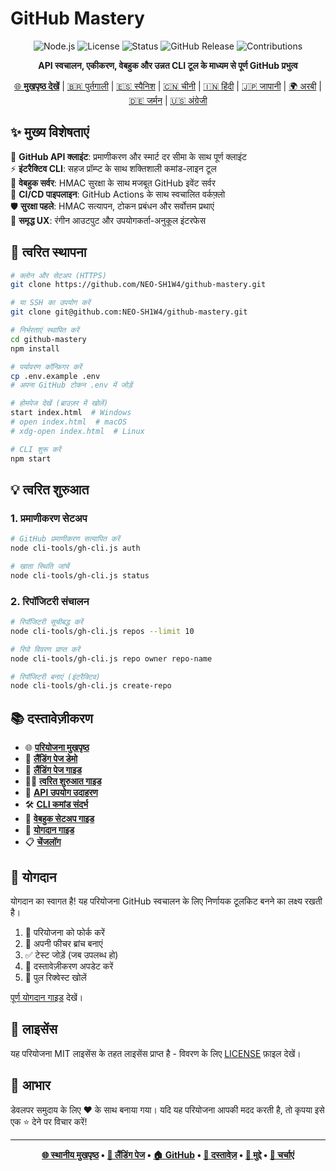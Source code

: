 # GitHub Mastery

<div align="center">

![Node.js](https://img.shields.io/badge/node.js-v18+-green.svg)
![License](https://img.shields.io/badge/license-MIT-blue.svg)
![Status](https://img.shields.io/badge/status-stable-brightgreen.svg)
![GitHub Release](https://img.shields.io/badge/release-v1.1.0-orange.svg)
![Contributions](https://img.shields.io/badge/contributions-welcome-brightgreen.svg)

**API स्वचालन, एकीकरण, वेबहुक और उन्नत CLI टूल के माध्यम से पूर्ण GitHub प्रभुत्व**

[🌐 **मुखपृष्ठ देखें**](https://neo-sh1w4.github.io/github_mastery/) | [🇧🇷 पुर्तगाली](../pt-br/README.md) | [🇪🇸 स्पैनिश](../es/README.md) | [🇨🇳 चीनी](../zh/README.md) | [🇮🇳 हिंदी](./README.md) | [🇯🇵 जापानी](../ja/README.md) | [🌍 अरबी](../ar/README.md) | [🇩🇪 जर्मन](../de/README.md) | [🇺🇸 अंग्रेजी](../../README.md)

</div>

## ✨ मुख्य विशेषताएं

🔌 **GitHub API क्लाइंट**: प्रमाणीकरण और स्मार्ट दर सीमा के साथ पूर्ण क्लाइंट  
⚡ **इंटरैक्टिव CLI**: सहज प्रॉम्प्ट के साथ शक्तिशाली कमांड-लाइन टूल  
🔗 **वेबहुक सर्वर**: HMAC सुरक्षा के साथ मजबूत GitHub इवेंट सर्वर  
🔄 **CI/CD पाइपलाइन**: GitHub Actions के साथ स्वचालित वर्कफ़्लो  
🛡️ **सुरक्षा पहले**: HMAC सत्यापन, टोकन प्रबंधन और सर्वोत्तम प्रथाएं  
🎨 **समृद्ध UX**: रंगीन आउटपुट और उपयोगकर्ता-अनुकूल इंटरफेस

## 🚀 त्वरित स्थापना

```bash
# क्लोन और सेटअप (HTTPS)
git clone https://github.com/NEO-SH1W4/github-mastery.git

# या SSH का उपयोग करें
git clone git@github.com:NEO-SH1W4/github-mastery.git

# निर्भरताएं स्थापित करें
cd github-mastery
npm install

# पर्यावरण कॉन्फ़िगर करें
cp .env.example .env
# अपना GitHub टोकन .env में जोड़ें

# होमपेज देखें (ब्राउज़र में खोलें)
start index.html  # Windows
# open index.html  # macOS
# xdg-open index.html  # Linux

# CLI शुरू करें
npm start
```

## 💡 त्वरित शुरुआत

### 1. प्रमाणीकरण सेटअप

```bash
# GitHub प्रमाणीकरण सत्यापित करें
node cli-tools/gh-cli.js auth

# खाता स्थिति जांचें
node cli-tools/gh-cli.js status
```

### 2. रिपॉजिटरी संचालन

```bash
# रिपॉजिटरी सूचीबद्ध करें
node cli-tools/gh-cli.js repos --limit 10

# रिपो विवरण प्राप्त करें
node cli-tools/gh-cli.js repo owner repo-name

# रिपॉजिटरी बनाएं (इंटरैक्टिव)
node cli-tools/gh-cli.js create-repo
```

## 📚 दस्तावेज़ीकरण

- 🌐 [**परियोजना मुखपृष्ठ**](../../index.html)
- 🎯 [**लैंडिंग पेज डेमो**](https://neo-sh1w4.github.io/github_mastery/)
- 📖 [**लैंडिंग पेज गाइड**](../../LANDING_PAGE.md)
- 🏃‍♂️ [**त्वरित शुरुआत गाइड**](./QUICKSTART.md)
- 🔌 [**API उपयोग उदाहरण**](../../examples/)
- 🛠️ [**CLI कमांड संदर्भ**](./CLI.md)
- 🔗 [**वेबहुक सेटअप गाइड**](./WEBHOOKS.md)
- 🤝 [**योगदान गाइड**](../../CONTRIBUTING.md)
- 📋 [**चेंजलॉग**](../../CHANGELOG.md)

## 🤝 योगदान

योगदान का स्वागत है! यह परियोजना GitHub स्वचालन के लिए निर्णायक टूलकिट बनने का लक्ष्य रखती है।

1. 🍴 परियोजना को फोर्क करें
2. 🌟 अपनी फीचर ब्रांच बनाएं
3. ✅ टेस्ट जोड़ें (जब उपलब्ध हो)
4. 📝 दस्तावेज़ीकरण अपडेट करें
5. 🚀 पुल रिक्वेस्ट खोलें

[पूर्ण योगदान गाइड](../../CONTRIBUTING.md) देखें।

## 📜 लाइसेंस

यह परियोजना MIT लाइसेंस के तहत लाइसेंस प्राप्त है - विवरण के लिए [LICENSE](../../LICENSE) फ़ाइल देखें।

## 🌟 आभार

डेवलपर समुदाय के लिए ❤️ के साथ बनाया गया। यदि यह परियोजना आपकी मदद करती है, तो कृपया इसे एक ⭐ देने पर विचार करें!

---

<div align="center">

**[🌐 स्थानीय मुखपृष्ठ](../../index.html) • [🎯 लैंडिंग पेज](https://neo-sh1w4.github.io/github_mastery/) • [🏠 GitHub](https://github.com/NEO-SH1W4/github-mastery) • [📖 दस्तावेज़](https://github.com/NEO-SH1W4/github-mastery#readme) • [🐛 मुद्दे](https://github.com/NEO-SH1W4/github-mastery/issues) • [💬 चर्चाएं](https://github.com/NEO-SH1W4/github-mastery/discussions)**

</div>
